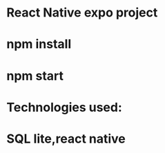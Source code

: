 # React Native expo project 
# npm install
# npm start
# Technologies used:
# SQL lite,react native

